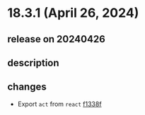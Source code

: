 # 18.3.1 (April 26, 2024)

## release on 20240426

## description

## changes

* Export <code>act</code> from <code>react</code> <a href="https://github.com/facebook/react/commit/f1338f8080abd1386454a10bbf93d67bfe37ce85">f1338f</a>


